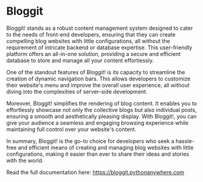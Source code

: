 # Bloggit

Bloggit! stands as a robust content management system designed to cater to the needs of front-end developers, ensuring that they can create compelling blog websites with little configurations, all without the requirement of intricate backend or database expertise. This user-friendly platform offers an all-in-one solution, providing a secure and efficient database to store and manage all your content effortlessly.

One of the standout features of Bloggit! is its capacity to streamline the creation of dynamic navigation bars. This allows developers to customize their website's menu and improve the overall user experience, all without diving into the complexities of server-side development.

Moreover, Bloggit! simplifies the rendering of blog content. It enables you to effortlessly showcase not only the collective blogs but also individual posts, ensuring a smooth and aesthetically pleasing display. With Bloggit!, you can give your audience a seamless and engaging browsing experience while maintaining full control over your website's content.

In summary, Bloggit! is the go-to choice for developers who seek a hassle-free and efficient means of creating and managing blog websites with little configurations, making it easier than ever to share their ideas and stories with the world.

Read the full documentation here:
https://bloggit.pythonanywhere.com
